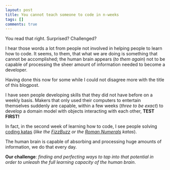 ```yaml
---
layout: post
title: You cannot teach someone to code in n-weeks
tags: []
comments: true
---
```

You read that right. Surprised? Challenged? 

I hear those words a lot from people not involved in helping people to learn how to code. It seems, to them, that what we are doing is something that cannot be accomplished; the human brain appears (*to them again*) not to be capable of processing the sheer amount of information needed to become a developer.

Having done this now for some while I could not disagree more with the title of this blogpost.

I have seen people developing skills that they did not have before on a weekly basis. Makers that only used their computers to entertain themselves suddenly are capable, within a few weeks (*three to be exact*) to develop a domain model with objects interacting with each other, **TEST FIRST!**

In fact, in the second week of learning how to code, I see people solving [coding katas](https://en.wikipedia.org/wiki/Kata_(programming)) (*like the [FizzBuzz](http://codingdojo.org/cgi-bin/wiki.pl?KataFizzBuzz) or the [Roman Numerals](http://codingdojo.org/cgi-bin/wiki.pl?KataRomanNumerals) katas*).

The human brain is capable of absorbing and processing huge amounts of information, we do that every day.

**Our challenge**: *finding and perfecting ways to tap into that potential in order to unleash the full learning capacity of the human brain*.
